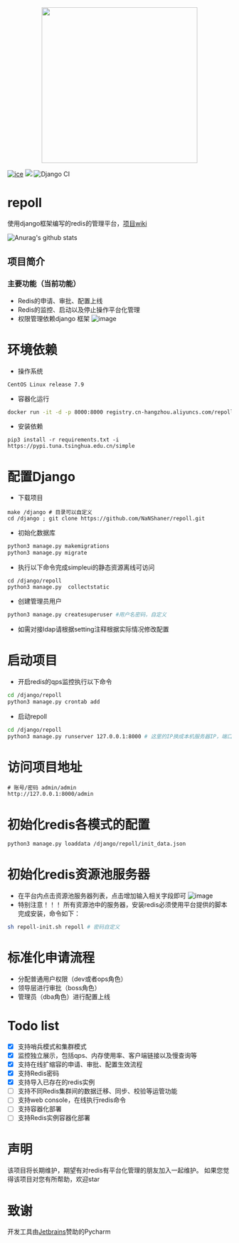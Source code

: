<div align="center">
<img src="https://github.com/NaNShaner/repoll/blob/develop/images/R.png" width="350">
</div>

[![ice](https://img.shields.io/badge/developing%20with-Simpleui-2077ff.svg)](https://github.com/newpanjing/simpleui)
![](https://img.shields.io/badge/build-passing-green.svg)
![Django CI](https://github.com/NaNShaner/repoll/workflows/Django%20CI/badge.svg)
# repoll
使用django框架编写的redis的管理平台，[项目wiki](https://github.com/NaNShaner/repoll/wiki)

![Anurag's github stats](https://github-readme-stats.vercel.app/api?username=NaNShaner&show_icons=true&theme=radical)
## 项目简介
### 主要功能（当前功能）
- Redis的申请、审批、配置上线
- Redis的监控、启动以及停止操作平台化管理
- 权限管理依赖django 框架
![image](https://github.com/NaNShaner/repoll/blob/master/images/main.png)

# 环境依赖
- 操作系统
```
CentOS Linux release 7.9
```
- 容器化运行
```bash
docker run -it -d -p 8000:8000 registry.cn-hangzhou.aliyuncs.com/repoll/mysite-repoll:0.2
```
- 安装依赖
```
pip3 install -r requirements.txt -i https://pypi.tuna.tsinghua.edu.cn/simple
```

# 配置Django
* 下载项目
```angular2html
make /django # 目录可以自定义
cd /django ; git clone https://github.com/NaNShaner/repoll.git
```

* 初始化数据库
```bash
python3 manage.py makemigrations
python3 manage.py migrate
```

* 执行以下命令完成simpleui的静态资源离线可访问
```
cd /django/repoll
python3 manage.py  collectstatic
```
* 创建管理员用户
```bash
python3 manage.py createsuperuser #用户名密码，自定义
```
* 如需对接ldap请根据setting注释根据实际情况修改配置
# 启动项目

* 开启redis的qps监控执行以下命令
```bash
cd /django/repoll
python3 manage.py crontab add
```
* 启动repoll
```bash
cd /django/repoll
python3 manage.py runserver 127.0.0.1:8000 # 这里的IP换成本机服务器IP，端口自定义
```
# 访问项目地址
```
# 账号/密码 admin/admin
http://127.0.0.1:8000/admin
```

# 初始化redis各模式的配置
```bash
python3 manage.py loaddata /django/repoll/init_data.json
```

# 初始化redis资源池服务器
* 在平台内点击资源池服务器列表，点击增加输入相关字段即可
![image](https://github.com/NaNShaner/repoll/blob/develop/images/ResourcePool.png?raw=true)
* 特别注意！！！
所有资源池中的服务器，安装redis必须使用平台提供的脚本完成安装，命令如下：
```bash
sh repoll-init.sh repoll # 密码自定义
```

# 标准化申请流程
* 分配普通用户权限（dev或者ops角色）
* 领导层进行审批（boss角色）
* 管理员（dba角色）进行配置上线


# Todo list
- [x] 支持哨兵模式和集群模式
- [x] 监控独立展示，包括qps、内存使用率、客户端链接以及慢查询等
- [x] 支持在线扩缩容的申请、审批、配置生效流程
- [x] 支持Redis密码
- [x] 支持导入已存在的redis实例
- [ ] 支持不同Redis集群间的数据迁移、同步、校验等运管功能
- [ ] 支持web console，在线执行redis命令
- [ ] 支持容器化部署
- [ ] 支持Redis实例容器化部署

# 声明
该项目将长期维护，期望有对redis有平台化管理的朋友加入一起维护。
如果您觉得该项目对您有所帮助，欢迎star

# 致谢
开发工具由[Jetbrains](https://www.jetbrains.com/)赞助的Pycharm
